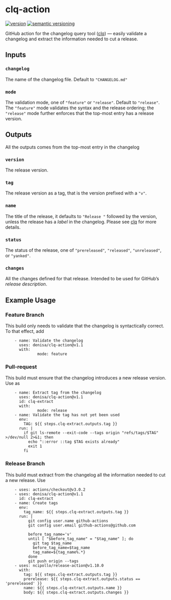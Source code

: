 # clq-action
[![version](https://img.shields.io/github/v/release/denisa/clq-action?include_prereleases&sort=semver)](https://github.com/denisa/clq-action/releases)
[![semantic versioning](https://img.shields.io/badge/semantic%20versioning-2.0.0-informational)](https://semver.org/spec/v2.0.0.html)

GitHub action for the changelog query tool ([clq](https://github.com/denisa/clq))
— easily validate a changelog and extract the information needed to cut a release.



## Inputs

### `changelog`
The name of the changelog file. Default to `"CHANGELOG.md"`

### `mode`
The validation mode, one of `"feature"` or `"release"`. Default to `"release"`.
The `"feature"` mode validates the syntax and the release ordering; the `"release"` mode
further enforces that the top-most entry has a release version.

## Outputs
All the outputs comes from the top-most entry in the changelog

### `version`
The release version.

### `tag`
The release version as a tag, that is the version prefixed with a `"v"`.

### `name`
The title of the release, it defaults to `"Release "` followed by the version, unless
the release has a _label_ in the changelog.
Please see [clq](https://github.com/denisa/clq/blob/master/README.md) for more details.

### `status`
The status of the release, one of `"prereleased"`, `"released"`, `"unreleased"`, or `"yanked"`.

### `changes`
All the changes defined for that release. Intended to be used for GitHub’s _release description_.

## Example Usage

### Feature Branch
This build only needs to validate that the changelog is syntactically correct.
To that effect, add
```
    - name: Validate the changelog
      uses: denisa/clq-action@v1.1
      with:
              mode: feature
```

### Pull-request
This build must ensure that the changelog introduces a new release version.
Use as
```
    - name: Extract tag from the changelog
      uses: denisa/clq-action@v1.1
      id: clq-extract
      with:
              mode: release
    - name: Validate the tag has not yet been used
      env:
        TAG: ${{ steps.clq-extract.outputs.tag }}
      run: |
        if git ls-remote --exit-code --tags origin "refs/tags/$TAG" >/dev/null 2>&1; then
          echo "::error ::tag $TAG exists already"
          exit 1
        fi
```

### Release Branch
This build must extract from the changelog all the information needed to cut a new release.
Use
```
    - uses: actions/checkout@v3.0.2
    - uses: denisa/clq-action@v1.1
      id: clq-extract
    - name: Create tags
      env:
        tag_name: ${{ steps.clq-extract.outputs.tag }}
      run: |
          git config user.name github-actions
          git config user.email github-actions@github.com

          before_tag_name='v'
          until [ "$before_tag_name" = "$tag_name" ]; do
            git tag $tag_name
            before_tag_name=$tag_name
            tag_name=${tag_name%.*}
          done
          git push origin --tags
    - uses: ncipollo/release-action@v1.10.0
      with:
        tag: ${{ steps.clq-extract.outputs.tag }}
        prerelease: ${{ steps.clq-extract.outputs.status == 'prereleased' }}
        name: ${{ steps.clq-extract.outputs.name }}
        body: ${{ steps.clq-extract.outputs.changes }}

```
